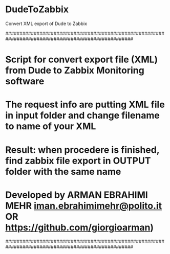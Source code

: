 # DudeToZabbix
Convert XML export of Dude to Zabbix

#####################################################################################################
#            Script for convert export file (XML) from Dude to Zabbix Monitoring software           #
#   The request info are putting XML file in input folder and change filename to name of your XML   #
# Result: when procedere is finished, find zabbix file export in OUTPUT folder with the same name   #
# Developed by ARMAN EBRAHIMI MEHR iman.ebrahimimehr@polito.it OR https://github.com/giorgioarman)  #
#####################################################################################################
